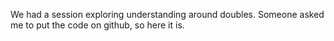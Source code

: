 We had a session exploring understanding around doubles. Someone asked me to put the code on github, so here it is.
